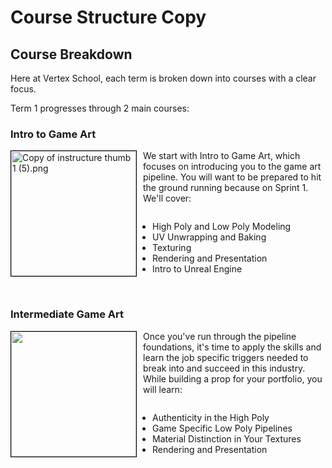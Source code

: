 # Course Structure Copy

<h2><strong>Course Breakdown</strong></h2>
<p>Here at Vertex School, each term is broken down into courses with a clear focus.</p>
<p>Term 1 progresses through 2 main courses:</p>
<h3><strong>Intro to Game Art</strong></h3>
<div style="float: left; border: 1px solid #000; padding: 0; margin-right: 10px;"><img src="https://vertexschool.instructure.com/courses/289/files/17246/preview?verifier=x0hgC4qpHDtnTASUGlQSuZNtto6HHKqqbxkjAvSc" alt="Copy of instructure thumb 1 (5).png" width="200" height="200" data-api-endpoint="https://vertexschool.instructure.com/api/v1/courses/289/files/17246" data-api-returntype="File"></div>
<p style="padding-left: 10px;">We start with Intro to Game Art, which focuses on introducing you to the game art pipeline. You will want to be prepared to hit the ground running because on Sprint 1. We'll cover:</p>
<ul style="padding-left: 15px; display: block; float: left;">
<li>High Poly and Low Poly Modeling</li>
<li>UV Unwrapping and Baking</li>
<li>Texturing</li>
<li>Rendering and Presentation</li>
<li>Intro to Unreal Engine</li>
</ul>
<p style="clear: both;">&nbsp;</p>
<h3><strong>Intermediate Game Art</strong></h3>
<div style="float: left; border: 1px solid #000; padding: 0; margin-right: 10px;"><img src="https://vertexschool.instructure.com/courses/289/files/17244/preview?verifier=0Hg4uXOGWvi9cTxaHXrG2NmxfKiFoXKpWU0Otzan" width="200" height="200" data-api-endpoint="https://vertexschool.instructure.com/api/v1/courses/289/files/17244" data-api-returntype="File"></div>
<p style="padding-left: 10px;">Once you've run through the pipeline foundations, it's time to apply the skills and learn the job specific triggers needed to break into and succeed in this industry. While building a prop for your portfolio, you will learn:</p>
<ul style="padding-left: 15px; display: block; float: left;">
<li>Authenticity in the High Poly</li>
<li>Game Specific Low Poly Pipelines</li>
<li>Material Distinction in Your Textures</li>
<li>Rendering and Presentation</li>
</ul>
<p>&nbsp;</p>